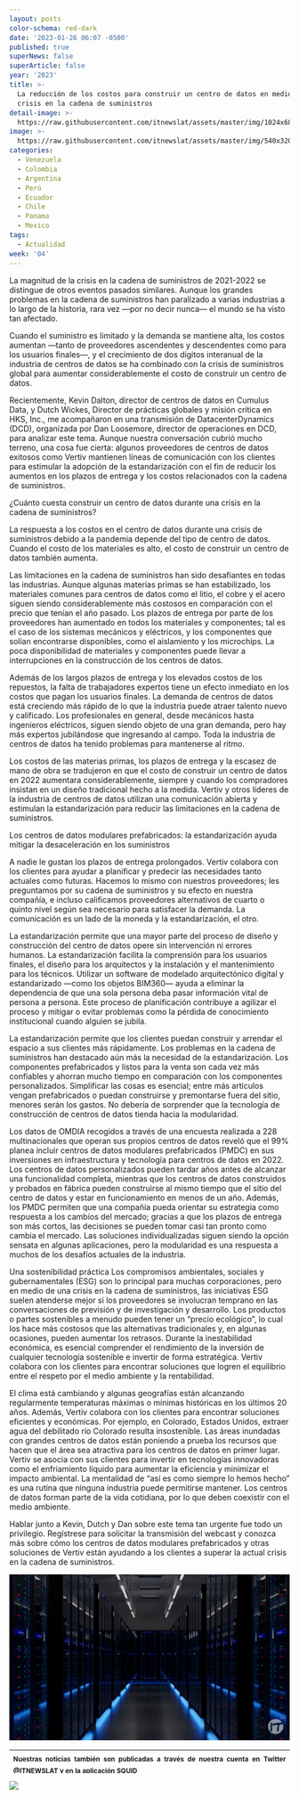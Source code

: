 ```yaml
---
layout: posts
color-schema: red-dark
date: '2023-01-26 06:07 -0500'
published: true
superNews: false
superArticle: false
year: '2023'
title: >-
  La reducción de los costos para construir un centro de datos en medio de la
  crisis en la cadena de suministros
detail-image: >-
  https://raw.githubusercontent.com/itnewslat/assets/master/img/1024x680/datacenter-g.jpg
image: >-
  https://raw.githubusercontent.com/itnewslat/assets/master/img/540x320/datacenter-p.jpg
categories:
  - Venezuela
  - Colombia
  - Argentina
  - Perú
  - Ecuador
  - Chile
  - Panama
  - Mexico
tags:
  - Actualidad
week: '04'
---
```

La magnitud de la crisis en la cadena de suministros de 2021-2022 se distingue de otros eventos pasados similares. Aunque los grandes problemas en la cadena de suministros han paralizado a varias industrias a lo largo de la historia, rara vez —por no decir nunca— el mundo se ha visto tan afectado.

Cuando el suministro es limitado y la demanda se mantiene alta, los costos aumentan —tanto de proveedores ascendentes y descendentes como para los usuarios finales—, y el crecimiento de dos dígitos interanual de la industria de centros de datos se ha combinado con la crisis de suministros global para aumentar considerablemente el costo de construir un centro de datos.

Recientemente, Kevin Dalton, director de centros de datos en Cumulus Data, y Dutch Wickes, Director de prácticas globales y misión crítica en HKS, Inc., me acompañaron en una transmisión de DatacenterDynamics (DCD), organizada por Dan Loosemore, director de operaciones en DCD, para analizar este tema. Aunque nuestra conversación cubrió mucho terreno, una cosa fue cierta: algunos proveedores de centros de datos exitosos como Vertiv mantienen líneas de comunicación con los clientes para estimular la adopción de la estandarización con el fin de reducir los aumentos en los plazos de entrega y los costos relacionados con la cadena de suministros.

¿Cuánto cuesta construir un centro de datos durante una crisis en la cadena de suministros?

La respuesta a los costos en el centro de datos durante una crisis de suministros debido a la pandemia depende del tipo de centro de datos. Cuando el costo de los materiales es alto, el costo de construir un centro de datos también aumenta.

Las limitaciones en la cadena de suministros han sido desafiantes en todas las industrias. Aunque algunas materias primas se han estabilizado, los materiales comunes para centros de datos como el litio, el cobre y el acero siguen siendo considerablemente más costosos en comparación con el precio que tenían el año pasado. Los plazos de entrega por parte de los proveedores han aumentado en todos los materiales y componentes; tal es el caso de los sistemas mecánicos y eléctricos, y los componentes que solían encontrarse disponibles, como el aislamiento y los microchips. La poca disponibilidad de materiales y componentes puede llevar a interrupciones en la construcción de los centros de datos.

Además de los largos plazos de entrega y los elevados costos de los repuestos, la falta de trabajadores expertos tiene un efecto inmediato en los costos que pagan los usuarios finales. La demanda de centros de datos está creciendo más rápido de lo que la industria puede atraer talento nuevo y calificado. Los profesionales en general, desde mecánicos hasta ingenieros eléctricos, siguen siendo objeto de una gran demanda, pero hay más expertos jubilándose que ingresando al campo. Toda la industria de centros de datos ha tenido problemas para mantenerse al ritmo.

Los costos de las materias primas, los plazos de entrega y la escasez de mano de obra se tradujeron en que el costo de construir un centro de datos en 2022 aumentara considerablemente, siempre y cuando los compradores insistan en un diseño tradicional hecho a la medida. Vertiv y otros líderes de la industria de centros de datos utilizan una comunicación abierta y estimulan la estandarización para reducir las limitaciones en la cadena de suministros.

Los centros de datos modulares prefabricados: la estandarización ayuda mitigar la desaceleración en los suministros

A nadie le gustan los plazos de entrega prolongados. Vertiv colabora con los clientes para ayudar a planificar y predecir las necesidades tanto actuales como futuras. Hacemos lo mismo con nuestros proveedores; les preguntamos por su cadena de suministros y su efecto en nuestra compañía, e incluso calificamos proveedores alternativos de cuarto o quinto nivel según sea necesario para satisfacer la demanda. La comunicación es un lado de la moneda y la estandarización, el otro.

La estandarización permite que una mayor parte del proceso de diseño y construcción del centro de datos opere sin intervención ni errores humanos. La estandarización facilita la comprensión para los usuarios finales, el diseño para los arquitectos y la instalación y el mantenimiento para los técnicos. Utilizar un software de modelado arquitectónico digital y estandarizado —como los objetos BIM360— ayuda a eliminar la dependencia de que una sola persona deba pasar información vital de persona a persona. Este proceso de planificación contribuye a agilizar el proceso y mitigar o evitar problemas como la pérdida de conocimiento institucional cuando alguien se jubila.

La estandarización permite que los clientes puedan construir y arrendar el espacio a sus clientes más rápidamente. Los problemas en la cadena de suministros han destacado aún más la necesidad de la estandarización. Los componentes prefabricados y listos para la venta son cada vez más confiables y ahorran mucho tiempo en comparación con los componentes personalizados. Simplificar las cosas es esencial; entre más artículos vengan prefabricados o puedan construirse y premontarse fuera del sitio, menores serán los gastos. No debería de sorprender que la tecnología de construcción de centros de datos tienda hacia la modularidad.

Los datos de OMDIA recogidos a través de una encuesta realizada a 228 multinacionales que operan sus propios centros de datos reveló que el 99% planea incluir centros de datos modulares prefabricados (PMDC) en sus inversiones en infraestructura y tecnología para centros de datos en 2022. Los centros de datos personalizados pueden tardar años antes de alcanzar una funcionalidad completa, mientras que los centros de datos construidos y probados en fábrica pueden construirse al mismo tiempo que el sitio del centro de datos y estar en funcionamiento en menos de un año. Además, los PMDC permiten que una compañía pueda orientar su estrategia como respuesta a los cambios del mercado; gracias a que los plazos de entrega son más cortos, las decisiones se pueden tomar casi tan pronto como cambia el mercado. Las soluciones individualizadas siguen siendo la opción sensata en algunas aplicaciones, pero la modularidad es una respuesta a muchos de los desafíos actuales de la industria.

Una sostenibilidad práctica
Los compromisos ambientales, sociales y gubernamentales (ESG) son lo principal para muchas corporaciones, pero en medio de una crisis en la cadena de suministros, las iniciativas ESG suelen atenderse mejor si los proveedores se involucran temprano en las conversaciones de previsión y de investigación y desarrollo. Los productos o partes sostenibles a menudo pueden tener un “precio ecológico”, lo cual los hace más costosos que las alternativas tradicionales y, en algunas ocasiones, pueden aumentar los retrasos. Durante la inestabilidad económica, es esencial comprender el rendimiento de la inversión de cualquier tecnología sostenible e invertir de forma estratégica. Vertiv colabora con los clientes para encontrar soluciones que logren el equilibrio entre el respeto por el medio ambiente y la rentabilidad.

El clima está cambiando y algunas geografías están alcanzando regularmente temperaturas máximas o mínimas históricas en los últimos 20 años. Además, Vertiv colabora con los clientes para encontrar soluciones eficientes y económicas. Por ejemplo, en Colorado, Estados Unidos, extraer agua del debilitado río Colorado resulta insostenible. Las áreas inundadas con grandes centros de datos están poniendo a prueba los recursos que hacen que el área sea atractiva para los centros de datos en primer lugar. Vertiv se asocia con sus clientes para invertir en tecnologías innovadoras como el enfriamiento líquido para aumentar la eficiencia y minimizar el impacto ambiental. La mentalidad de “así es como siempre lo hemos hecho” es una rutina que ninguna industria puede permitirse mantener. Los centros de datos forman parte de la vida cotidiana, por lo que deben coexistir con el medio ambiente.

Hablar junto a Kevin, Dutch y Dan sobre este tema tan urgente fue todo un privilegio. Regístrese para solicitar la transmisión del webcast y conozca más sobre cómo los centros de datos modulares prefabricados y otras soluciones de Vertiv están ayudando a los clientes a superar la actual crisis en la cadena de suministros.

![](https://raw.githubusercontent.com/itnewslat/assets/master/img/540x320/datacenter-p.jpg)

<table style="height: 42px;" width="569">
<tbody>
<tr>
<td style="text-align: justify;"><sub><strong>Nuestras noticias también son publicadas a través de nuestra cuenta en Twitter <a href="https://twitter.com/itnewslat?lang=es">@ITNEWSLAT</a> y en la aplicación <a href="https://squidapp.co/en/">SQUID</a></strong></sub></td>
</tr>
</tbody>
</table>

<img src="https://tracker.metricool.com/c3po.jpg?hash=56f88a41e39ab42c063cc51676587a04"/>